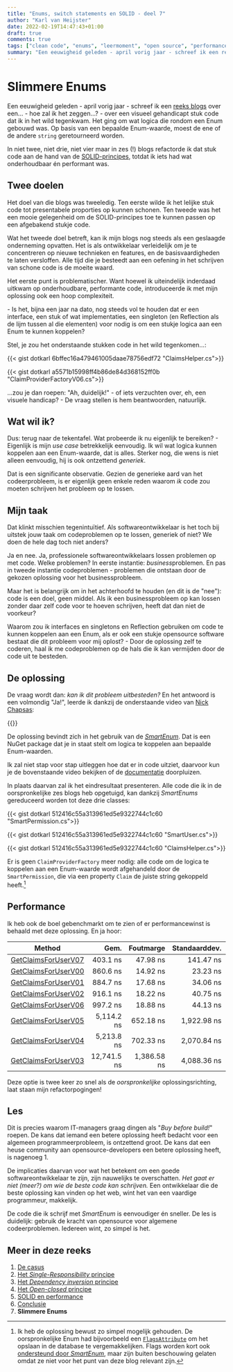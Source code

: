 ```yaml
---
title: "Enums, switch statements en SOLID - deel 7"
author: "Karl van Heijster"
date: 2022-02-19T14:47:43+01:00
draft: true
comments: true
tags: ["clean code", "enums", "leermoment", "open source", "performance", "refactoren", "software ontwikkelaar (rol)", "software ontwikkelen", "SOLID", "waarde"]
summary: "Een eeuwigheid geleden - april vorig jaar - schreef ik een reeks blogs over wat logica die rondom een Enum gebouwd was. Bijna een jaar na dato stel ik de vraag: wat probeerde ik nu eigenlijk te bereiken? - Eigenlijk was mijn *use case* betrekkelijk eenvoudig. Ik wilde wat logica kunnen koppelen aan een Enum-waarde, dat is alles. Sterker nog, die wens is niet alleen eenvoudig, hij is ook ontzettend *generiek*. Dat is een significante observatie. Gezien de generieke aard van het codeerprobleem, is er eigenlijk geen enkele reden waarom *ik* code zou moeten schrijven het probleem op te lossen. "
---
```


# Slimmere Enums


Een eeuwigheid geleden - april vorig jaar - schreef ik een [reeks blogs](/blog/21/04/enums-switch-statements-en-solid-1/) over een... - hoe zal ik het zeggen...? - over een visueel gehandicapt stuk code dat ik in het wild tegenkwam. Het ging om wat logica die rondom een Enum gebouwd was. Op basis van een bepaalde Enum-waarde, moest de ene of de andere `string` geretourneerd worden.


In niet twee, niet drie, niet vier maar in zes (!) blogs refactorde ik dat stuk code aan de hand van de [SOLID-principes](https://en.wikipedia.org/wiki/SOLID), totdat ik iets had wat onderhoudbaar én performant was.


## Twee doelen


Het doel van die blogs was tweeledig. Ten eerste wilde ik het lelijke stuk code tot presentabele proporties op kunnen schonen. Ten tweede was het een mooie gelegenheid om de SOLID-principes toe te kunnen passen op een afgebakend stukje code. 


Wat het tweede doel betreft, kan ik mijn blogs nog steeds als een geslaagde onderneming opvatten. Het is als ontwikkelaar verleidelijk om je te concentreren op nieuwe technieken en features, en de basisvaardigheden te laten versloffen. Alle tijd die je besteedt aan een oefening in het schrijven van schone code is de moeite waard. 


Het eerste punt is problematischer. Want hoewel ik uiteindelijk inderdaad uitkwam op onderhoudbare, performante code, introduceerde ik met mijn oplossing ook een hoop complexiteit. 


\- Is het, bijna een jaar na dato, nog steeds vol te houden dat er een interface, een stuk of wat implementaties, een singleton (en Reflection als de lijm tussen al die elementen) voor nodig is om een stukje logica aan een Enum te kunnen koppelen?


Stel, je zou het onderstaande stukken code in het wild tegenkomen...:


{{< gist dotkarl 6bffec16a479461005daae78756edf72 "ClaimsHelper.cs">}}


{{< gist dotkarl a5571b15998ff4b86de84d368152ff0b "ClaimProviderFactoryV06.cs">}}


...zou je dan roepen: "Ah, duidelijk!" - of iets verzuchten over, eh, een visuele handicap? - De vraag stellen is hem beantwoorden, natuurlijk. 


## Wat wil ik?


Dus: terug naar de tekentafel. Wat probeerde ik nu eigenlijk te bereiken? - Eigenlijk is mijn *use case* betrekkelijk eenvoudig. Ik wil wat logica kunnen koppelen aan een Enum-waarde, dat is alles. Sterker nog, die wens is niet alleen eenvoudig, hij is ook ontzettend *generiek*.


Dat is een significante observatie. Gezien de generieke aard van het codeerprobleem, is er eigenlijk geen enkele reden waarom *ik* code zou moeten schrijven het probleem op te lossen. 


## Mijn taak


Dat klinkt misschien tegenintuïtief. Als softwareontwikkelaar is het toch bij uitstek jouw taak om codeproblemen op te lossen, generiek of niet? We doen de hele dag toch niet anders?


Ja en nee. Ja, professionele softwareontwikkelaars lossen problemen op met code. Welke problemen? In eerste instantie: *business*problemen. En pas in tweede instantie codeproblemen - problemen die ontstaan door de gekozen oplossing voor het businessprobleem.


Maar het is belangrijk om in het achterhoofd te houden (en dit is de "nee"): code is een doel, geen middel. Als ik een businessprobleem op kan lossen zonder daar zelf code voor te hoeven schrijven, heeft dat dan niet de voorkeur? 


Waarom zou ik interfaces en singletons en Reflection gebruiken om code te kunnen koppelen aan een Enum, als er ook een stukje opensource software bestaat die dit probleem voor mij oplost? - Door de oplossing zelf te coderen, haal ik me codeproblemen op de hals die ik kan vermijden door de code uit te besteden.


## De oplossing


De vraag wordt dan: *kan ik dit probleem uitbesteden?* En het antwoord is een volmondig "Ja!", leerde ik dankzij de onderstaande video van [Nick Chapsas](https://nickchapsas.com/):


{{<youtube id="CEZ6cF8eoeg" title="How to write smarter enums in C#" >}}
<br>


De oplossing bevindt zich in het gebruik van de [*SmartEnum*](https://github.com/ardalis/SmartEnum). Dat is een NuGet package dat je in staat stelt om logica te koppelen aan bepaalde Enum-waarden.


Ik zal niet stap voor stap uitleggen hoe dat er in code uitziet, daarvoor kun je de bovenstaande video bekijken of de [documentatie](https://github.com/ardalis/SmartEnum#usage) doorpluizen. 


In plaats daarvan zal ik het eindresultaat presenteren. Alle code die ik in de oorspronkelijke zes blogs heb opgetuigd, kan dankzij *SmartEnums* gereduceerd worden tot deze drie classes:


{{< gist dotkarl 512416c55a313961ed5e9322744c1c60 "SmartPermission.cs">}}

{{< gist dotkarl 512416c55a313961ed5e9322744c1c60 "SmartUser.cs">}}

{{< gist dotkarl 512416c55a313961ed5e9322744c1c60 "ClaimsHelper.cs">}}


Er is geen `ClaimProviderFactory` meer nodig: alle code om de logica te koppelen aan een Enum-waarde wordt afgehandeld door de `SmartPermission`, die via een property `Claim` de juiste string gekoppeld heeft.[^1] 


## Performance


Ik heb ook de boel gebenchmarkt om te zien of er performancewinst is behaald met deze oplossing. En ja hoor:


|              Method |        Gem. |   Foutmarge | Standaarddev. | Mediaan |
|-------------------- |------------:|------------:|------------:|------------:|
| [GetClaimsForUserV07](https://github.com/dotkarl/RefactorExercises/tree/master/RefactorExercises/EnumSwitch/Refactored/V07) |    403.1 ns |    47.98 ns |   141.47 ns |    471.4 ns | 
| [GetClaimsForUserV00](https://github.com/dotkarl/RefactorExercises/tree/master/RefactorExercises/EnumSwitch/Original) |    860.6 ns |    14.92 ns |    23.23 ns |    855.7 ns | 
| [GetClaimsForUserV01](https://github.com/dotkarl/RefactorExercises/tree/master/RefactorExercises/EnumSwitch/Refactored/V01) |    884.7 ns |    17.68 ns |    34.06 ns |    885.1 ns | 
| [GetClaimsForUserV02](https://github.com/dotkarl/RefactorExercises/tree/master/RefactorExercises/EnumSwitch/Refactored/V02) |    916.1 ns |    18.22 ns |    40.75 ns |    908.9 ns | 
| [GetClaimsForUserV06](https://github.com/dotkarl/RefactorExercises/tree/master/RefactorExercises/EnumSwitch/Refactored/V06) |    997.2 ns |    18.88 ns |    44.13 ns |    997.8 ns | 
| [GetClaimsForUserV05](https://github.com/dotkarl/RefactorExercises/tree/master/RefactorExercises/EnumSwitch/Refactored/V05) |  5,114.2 ns |   652.18 ns | 1,922.98 ns |  5,894.1 ns | 
| [GetClaimsForUserV04](https://github.com/dotkarl/RefactorExercises/tree/master/RefactorExercises/EnumSwitch/Refactored/V04) |  5,213.8 ns |   702.33 ns | 2,070.84 ns |  4,521.9 ns | 
| [GetClaimsForUserV03](https://github.com/dotkarl/RefactorExercises/tree/master/RefactorExercises/EnumSwitch/Refactored/V03) | 12,741.5 ns | 1,386.58 ns | 4,088.36 ns | 14,377.7 ns | 


Deze optie is twee keer zo snel als de *oorspronkelijke* oplossingsrichting, laat staan mijn refactorpogingen!


## Les


Dit is precies waarom IT-managers graag dingen als "*Buy before build!*" roepen. De kans dat iemand een betere oplossing heeft bedacht voor een algemeen programmeerprobleem, is ontzettend groot. De kans dat een heuse community aan opensource-developers een betere oplossing heeft, is nagenoeg 1.


De implicaties daarvan voor wat het betekent om een goede softwareontwikkelaar te zijn, zijn nauwelijks te overschatten. *Het gaat er niet (meer?) om wie de beste code kan schrijven.* Een ontwikkelaar die de beste oplossing kan vinden op het web, wint het van een vaardige programmeur, makkelijk. 


De code die ik schrijf met *SmartEnum* is eenvoudiger én sneller. De les is duidelijk: gebruik de kracht van opensource voor algemene codeerproblemen. Iedereen wint, zo simpel is het.


## Meer in deze reeks

1. [De casus](/blog/21/04/enums-switch-statements-en-solid-1)
2. [Het *Single-Responsibility* principe](/blog/21/05/enums-switch-statements-en-solid-2)
3. [Het *Dependency inversion* principe](/blog/21/05/enums-switch-statements-en-solid-3)
4. [Het *Open-closed* principe](/blog/21/05/enums-switch-statements-en-solid-4)
5. [SOLID en performance](/blog/21/05/enums-switch-statements-en-solid-5)
6. [Conclusie](/blog/21/06/enums-switch-statements-en-solid-6)
7. **Slimmere Enums**


[^1]: Ik heb de oplossing bewust zo simpel mogelijk gehouden. De oorspronkelijke Enum had bijvoorbeeld een [`FlagsAttribute`](https://docs.microsoft.com/en-us/dotnet/api/system.flagsattribute?view=net-6.0) om het opslaan in de database te vergemakkelijken. Flags worden kort ook [ondersteund door *SmartEnum*](https://github.com/ardalis/SmartEnum#smartflagenum), maar zijn buiten beschouwing gelaten omdat ze niet voor het punt van deze blog relevant zijn.